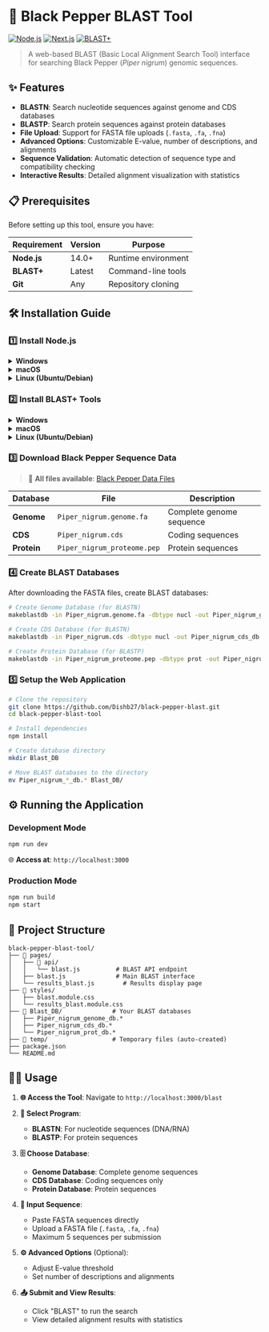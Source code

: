 # 🧬 Black Pepper BLAST Tool

[![Node.js](https://img.shields.io/badge/Node.js-14.0%2B-green.svg)](https://nodejs.org/)
[![Next.js](https://img.shields.io/badge/Next.js-Latest-black.svg)](https://nextjs.org/)
[![BLAST+](https://img.shields.io/badge/BLAST%2B-Required-blue.svg)](https://blast.ncbi.nlm.nih.gov/Blast.cgi?CMD=Web&PAGE_TYPE=BlastDocs&DOC_TYPE=Download)

> A web-based BLAST (Basic Local Alignment Search Tool) interface for searching Black Pepper (*Piper nigrum*) genomic sequences.

## ✨ Features

- **BLASTN**: Search nucleotide sequences against genome and CDS databases
- **BLASTP**: Search protein sequences against protein databases
- **File Upload**: Support for FASTA file uploads (`.fasta`, `.fa`, `.fna`)
- **Advanced Options**: Customizable E-value, number of descriptions, and alignments
- **Sequence Validation**: Automatic detection of sequence type and compatibility checking
- **Interactive Results**: Detailed alignment visualization with statistics

## 📋 Prerequisites

Before setting up this tool, ensure you have:

| Requirement | Version | Purpose |
|-------------|---------|---------|
| **Node.js** | 14.0+ | Runtime environment |
| **BLAST+** | Latest | Command-line tools |
| **Git** | Any | Repository cloning |

## 🛠️ Installation Guide

### 1️⃣ Install Node.js

<details>
<summary><b>Windows</b></summary>

1. Download Node.js from [https://nodejs.org/](https://nodejs.org/)
2. Run the installer and follow the setup wizard
3. Verify installation:
   ```cmd
   node --version
   npm --version
   ```
</details>

<details>
<summary><b>macOS</b></summary>

```bash
# Using Homebrew (recommended)
brew install node

# Verify installation
node --version
npm --version
```
</details>

<details>
<summary><b>Linux (Ubuntu/Debian)</b></summary>

```bash
# Update package index
sudo apt update

# Install Node.js
sudo apt install nodejs npm

# Verify installation
node --version
npm --version
```
</details>

### 2️⃣ Install BLAST+ Tools

<details>
<summary><b>Windows</b></summary>

1. Download BLAST+ from [NCBI FTP](https://ftp.ncbi.nlm.nih.gov/blast/executables/blast+/LATEST/)
2. Extract to `C:\blast`
3. Add `C:\blast\bin` to your system PATH
4. Verify installation:
   ```cmd
   blastn -version
   ```
</details>

<details>
<summary><b>macOS</b></summary>

```bash
# Using Homebrew
brew install blast

# Verify installation
blastn -version
```
</details>

<details>
<summary><b>Linux (Ubuntu/Debian)</b></summary>

```bash
# Install BLAST+
sudo apt update
sudo apt install ncbi-blast+

# Verify installation
blastn -version
```
</details>

### 3️⃣ Download Black Pepper Sequence Data

> 📁 **All files available**: [Black Pepper Data Files](https://drive.google.com/drive/folders/15MhkCYZEA-K7YQxVyShig14zGQqyC5Jl?usp=drive_link)

| Database | File | Description |
|----------|------|-------------|
| **Genome** | `Piper_nigrum.genome.fa` | Complete genome sequence |
| **CDS** | `Piper_nigrum.cds` | Coding sequences |
| **Protein** | `Piper_nigrum_proteome.pep` | Protein sequences |

### 4️⃣ Create BLAST Databases

After downloading the FASTA files, create BLAST databases:

```bash
# Create Genome Database (for BLASTN)
makeblastdb -in Piper_nigrum.genome.fa -dbtype nucl -out Piper_nigrum_genome_db

# Create CDS Database (for BLASTN)
makeblastdb -in Piper_nigrum.cds -dbtype nucl -out Piper_nigrum_cds_db

# Create Protein Database (for BLASTP)
makeblastdb -in Piper_nigrum_proteome.pep -dbtype prot -out Piper_nigrum_prot_db
```

### 5️⃣ Setup the Web Application

```bash
# Clone the repository
git clone https://github.com/Dishb27/black-pepper-blast.git
cd black-pepper-blast-tool

# Install dependencies
npm install

# Create database directory
mkdir Blast_DB

# Move BLAST databases to the directory
mv Piper_nigrum_*_db.* Blast_DB/
```

## ⚙️ Running the Application

### Development Mode
```bash
npm run dev
```
🌐 **Access at**: `http://localhost:3000`

### Production Mode
```bash
npm run build
npm start
```

## 📁 Project Structure

```
black-pepper-blast-tool/
├── 📁 pages/
│   ├── 📁 api/
│   │   └── blast.js          # BLAST API endpoint
│   ├── blast.js              # Main BLAST interface
│   └── results_blast.js        # Results display page
├── 📁 styles/
│   ├── blast.module.css
│   └── results_blast.module.css
├── 📁 Blast_DB/              # Your BLAST databases
│   ├── Piper_nigrum_genome_db.*
│   ├── Piper_nigrum_cds_db.*
│   └── Piper_nigrum_prot_db.*
├── 📁 temp/                  # Temporary files (auto-created)
├── package.json
└── README.md
```

## 👨‍💻 Usage

1. **🌐 Access the Tool**: Navigate to `http://localhost:3000/blast`

2. **🔧 Select Program**:
   - **BLASTN**: For nucleotide sequences (DNA/RNA)
   - **BLASTP**: For protein sequences

3. **🗄️ Choose Database**:
   - **Genome Database**: Complete genome sequences
   - **CDS Database**: Coding sequences only
   - **Protein Database**: Protein sequences

4. **📝 Input Sequence**:
   - Paste FASTA sequences directly
   - Upload a FASTA file (`.fasta`, `.fa`, `.fna`)
   - Maximum 5 sequences per submission

5. **⚙️ Advanced Options** (Optional):
   - Adjust E-value threshold
   - Set number of descriptions and alignments

6. **📤 Submit and View Results**:
   - Click "BLAST" to run the search
   - View detailed alignment results with statistics
